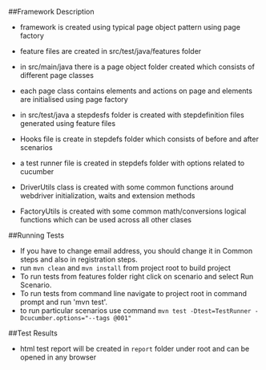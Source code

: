 ##Framework Description

- framework is created using typical page object pattern using page factory

- feature files are created in src/test/java/features folder

- in src/main/java there is a page object folder created which consists of different page classes

- each page class contains elements and actions on page and elements are initialised using page factory

- in src/test/java a stepdesfs folder is created with stepdefinition files generated using feature files

- Hooks file is create in stepdefs folder which consists of before and after scenarios

- a test runner file is created in stepdefs folder with options related to cucumber

- DriverUtils class is created with some common functions around webdriver initialization, waits and extension methods 

- FactoryUtils is created with some common math/conversions logical functions which can be used across all other clases

##Running Tests
- If you have to change email address, you should change it in Common steps and also in registration steps.
- run `mvn clean` and `mvn install` from project root to build project
- To run tests from features folder right click on scenario and select Run Scenario.
- To run tests from command line navigate to project root in command prompt and run 'mvn test'. 
- to run particular scenarios use command `mvn test -Dtest=TestRunner -Dcucumber.options="--tags @001"`

##Test Results

- html test report will be created in `report` folder under root and can be opened in any browser